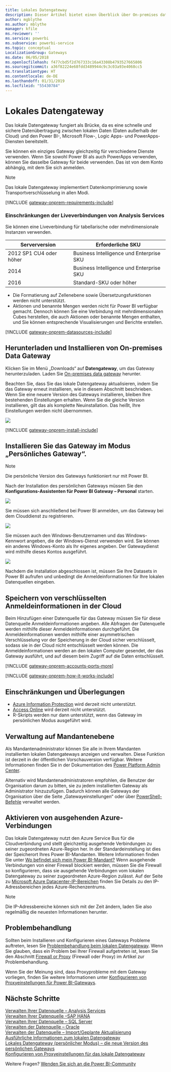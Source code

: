 ```yaml
---
title: Lokales Datengateway
description: Dieser Artikel bietet einen Überblick über On-premises data gateway für Power BI. Mithilfe dieses Gateways können Sie mit DirectQuery-Datenquellen arbeiten. Sie können damit außerdem die Clouddatasets mit lokalen Daten aktualisieren.
author: mgblythe
ms.author: mblythe
manager: kfile
ms.reviewer: ''
ms.service: powerbi
ms.subservice: powerbi-service
ms.topic: conceptual
LocalizationGroup: Gateways
ms.date: 06/05/2018
ms.openlocfilehash: f477cbd5f2d767333c16a43308b4793527665806
ms.sourcegitcommit: a36f82224e68fdd3489944c9c3c03a93e4068cc5
ms.translationtype: HT
ms.contentlocale: de-DE
ms.lasthandoff: 01/31/2019
ms.locfileid: "55430784"
---
```

# <a name="on-premises-data-gateway"></a>Lokales Datengateway

Das lokale Datengateway fungiert als Brücke, da es eine schnelle und sichere Datenübertragung zwischen lokalen Daten (Daten außerhalb der Cloud) und den Power BI-, Microsoft Flow-, Logic Apps- und PowerApps-Diensten bereitstellt.

Sie können ein einziges Gateway gleichzeitig für verschiedene Dienste verwenden. Wenn Sie sowohl Power BI als auch PowerApps verwenden, können Sie dasselbe Gateway für beide verwenden. Das ist von dem Konto abhängig, mit dem Sie sich anmelden.

> [!NOTE]
> Das lokale Datengateway implementiert Datenkomprimierung sowie Transportverschlüsselung in allen Modi.

<!-- Shared Requirements Include -->
[!INCLUDE [gateway-onprem-requirements-include](./includes/gateway-onprem-requirements-include.md)]

### <a name="limitations-of-analysis-services-live-connections"></a>Einschränkungen der Liveverbindungen von Analysis Services

Sie können eine Liveverbindung für tabellarische oder mehrdimensionale Instanzen verwenden.

| **Serverversion** | **Erforderliche SKU** |
| --- | --- |
| 2012 SP1 CU4 oder höher |Business Intelligence und Enterprise SKU |
| 2014 |Business Intelligence und Enterprise SKU |
| 2016 |Standard-SKU oder höher |

* Die Formatierung auf Zellenebene sowie Übersetzungsfunktionen werden nicht unterstützt.
* Aktionen und benannte Mengen werden nicht für Power BI verfügbar gemacht. Dennoch können Sie eine Verbindung mit mehrdimensionalen Cubes herstellen, die auch Aktionen oder benannte Mengen enthalten, und Sie können entsprechende Visualisierungen und Berichte erstellen.

<!-- Shared Install steps Include -->
[!INCLUDE [gateway-onprem-datasources-include](./includes/gateway-onprem-datasources-include.md)]

## <a name="download-and-install-the-on-premises-data-gateway"></a>Herunterladen und Installieren von On-premises Data Gateway

Klicken Sie im Menü „Downloads“ auf **Datengateway**, um das Gateway herunterzuladen. Laden Sie [On-premises data gateway](http://go.microsoft.com/fwlink/?LinkID=820925) herunter.

Beachten Sie, dass Sie das lokale Datengateway aktualisieren, indem Sie das Gateway erneut installieren, wie in diesem Abschnitt beschrieben. Wenn Sie eine neuere Version des Gateways installieren, bleiben Ihre bestehenden Einstellungen erhalten. Wenn Sie die gleiche Version installieren, gilt das als komplette Neuinstallation. Das heißt, Ihre Einstellungen werden nicht übernommen.

![](media/service-gateway-onprem/powerbi-download-data-gateway.png)

<!-- Shared Install steps Include -->
[!INCLUDE [gateway-onprem-install-include](./includes/gateway-onprem-install-include.md)]

## <a name="install-the-gateway-in-personal-mode"></a>Installieren Sie das Gateway im Modus „Persönliches Gateway“.

> [!NOTE]
> Die persönliche Version des Gateways funktioniert nur mit Power BI.

Nach der Installation des persönlichen Gateways müssen Sie den **Konfigurations-Assistenten für Power BI Gateway – Personal** starten.

![](media/service-gateway-onprem/personal-gateway-launch-configuration.png)

Sie müssen sich anschließend bei Power BI anmelden, um das Gateway bei dem Clouddienst zu registrieren.

![](media/service-gateway-onprem/personal-gateway-signin.png)

Sie müssen auch den Windows-Benutzernamen und das Windows-Kennwort angeben, die der Windows-Dienst verwenden wird. Sie können ein anderes Windows-Konto als Ihr eigenes angeben. Der Gatewaydienst wird mithilfe dieses Kontos ausgeführt.

![](media/service-gateway-onprem/personal-gateway-windows-service.png)

Nachdem die Installation abgeschlossen ist, müssen Sie Ihre Datasets in Power BI aufrufen und unbedingt die Anmeldeinformationen für Ihre lokalen Datenquellen eingeben.

<a name="credentials"></a>

## <a name="storing-encrypted-credentials-in-the-cloud"></a>Speichern von verschlüsselten Anmeldeinformationen in der Cloud

Beim Hinzufügen einer Datenquelle für das Gateway müssen Sie für diese Datenquelle Anmeldeinformationen angeben. Alle Abfragen der Datenquelle werden mithilfe dieser Anmeldeinformationen durchgeführt. Die Anmeldeinformationen werden mithilfe einer asymmetrischen Verschlüsselung vor der Speicherung in der Cloud sicher verschlüsselt, sodass sie in der Cloud nicht entschlüsselt werden können. Die Anmeldeinformationen werden an den lokalen Computer gesendet, der das Gateway ausführt, und auf diesem beim Zugriff auf die Daten entschlüsselt.

<!-- Account and Port information -->
[!INCLUDE [gateway-onprem-accounts-ports-more](./includes/gateway-onprem-accounts-ports-more.md)]

<!-- How the gateway works -->
[!INCLUDE [gateway-onprem-how-it-works-include](./includes/gateway-onprem-how-it-works-include.md)]

## <a name="limitations-and-considerations"></a>Einschränkungen und Überlegungen

* [Azure Information Protection](https://docs.microsoft.com/microsoft-365/enterprise/protect-files-with-aip
) wird derzeit nicht unterstützt.
* [Access Online](https://products.office.com/access) wird derzeit nicht unterstützt.
* R-Skripts werden nur dann unterstützt, wenn das Gateway im persönlichen Modus ausgeführt wird.

## <a name="tenant-level-administration"></a>Verwaltung auf Mandantenebene

Als Mandantenadministrator können Sie alle in Ihrem Mandanten installierten lokalen Datengateways anzeigen und verwalten. Diese Funktion ist derzeit in der öffentlichen Vorschauversion verfügbar. Weitere Informationen finden Sie in der Dokumentation des [Power Platform Admin Center](/power-platform/admin/onpremises-data-gateway-management).

Alternativ wird Mandantenadministratoren empfohlen, die Benutzer der Organisation darum zu bitten, sie zu jedem installierten Gateway als Administrator hinzuzufügen. Dadurch können alle Gateways der Organisation über die Seite „Gatewayeinstellungen“ oder über [PowerShell-Befehle](service-gateway-high-availability-clusters.md#powershell-support-for-gateway-clusters) verwaltet werden. 

## <a name="enabling-outbound-azure-connections"></a>Aktivieren von ausgehenden Azure-Verbindungen

Das lokale Datengateway nutzt den Azure Service Bus für die Cloudverbindung und stellt gleichzeitig ausgehende Verbindungen zu seiner zugeordneten Azure-Region her. In der Standardeinstellung ist dies der Speicherort Ihres Power BI-Mandanten. Weitere Informationen finden Sie unter [Wo befindet sich mein Power BI-Mandant?](https://powerbi.microsoft.com/documentation/powerbi-admin-where-is-my-tenant-located/)
Wenn ausgehende Verbindungen von einer Firewall blockiert werden, müssen Sie die Firewall so konfigurieren, dass sie ausgehende Verbindungen vom lokalen Datengateway zu seiner zugeordneten Azure-Region zulässt. Auf der Seite zu [Microsoft Azure Datacenter-IP-Bereichen](https://www.microsoft.com/download/details.aspx?id=41653) finden Sie Details zu den IP-Adressbereichen jedes Azure-Rechenzentrums.
> [!NOTE]
> Die IP-Adressbereiche können sich mit der Zeit ändern, laden Sie also regelmäßig die neuesten Informationen herunter. 

## <a name="troubleshooting"></a>Problembehandlung

Sollten beim Installieren und Konfigurieren eines Gateways Probleme auftreten, lesen Sie [Problembehandlung beim lokalen Datengateway](service-gateway-onprem-tshoot.md). Wenn Sie glauben, dass ein Problem bei Ihrer Firewall aufgetreten ist, lesen Sie den Abschnitt [Firewall or Proxy](service-gateway-onprem-tshoot.md#firewall-or-proxy) (Firewall oder Proxy) im Artikel zur Problembehandlung.

Wenn Sie der Meinung sind, dass Proxyprobleme mit dem Gateway vorliegen, finden Sie weitere Informationen unter [Konfigurieren von Proxyeinstellungen für Power BI-Gateways](service-gateway-proxy.md).

## <a name="next-steps"></a>Nächste Schritte

[Verwalten Ihrer Datenquelle – Analysis Services](service-gateway-enterprise-manage-ssas.md)  
[Verwalten Ihrer Datenquelle –SAP HANA](service-gateway-enterprise-manage-sap.md)  
[Verwalten Ihrer Datenquelle – SQL Server](service-gateway-enterprise-manage-sql.md)  
[Verwalten der Datenquelle – Oracle](service-gateway-onprem-manage-oracle.md)  
[Verwalten der Datenquelle – Import/Geplante Aktualisierung](service-gateway-enterprise-manage-scheduled-refresh.md)  
[Ausführliche Informationen zum lokalen Datengateway](service-gateway-onprem-indepth.md)  
[Lokales Datengateway (persönlicher Modus) – die neue Version des persönlichen Gateways](service-gateway-personal-mode.md)  
[Konfigurieren von Proxyeinstellungen für das lokale Datengateway](service-gateway-proxy.md)  

Weitere Fragen? [Wenden Sie sich an die Power BI-Community](http://community.powerbi.com/)
